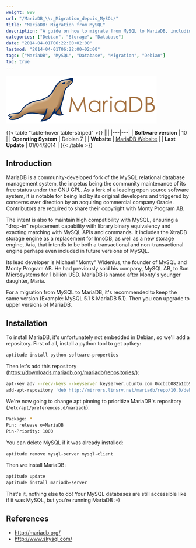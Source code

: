 ```yaml
---
weight: 999
url: "/MariaDB_\\:_Migration_depuis_MySQL/"
title: "MariaDB: Migration from MySQL"
description: "A guide on how to migrate from MySQL to MariaDB, including installation and configuration steps."
categories: ["Debian", "Storage", "Database"]
date: "2014-04-01T06:22:00+02:00"
lastmod: "2014-04-01T06:22:00+02:00"
tags: ["MariaDB", "MySQL", "Database", "Migration", "Debian"]
toc: true
---
```


![MariaDB](/images/mariadb-logo.png)

{{< table "table-hover table-striped" >}}
|||
|---|---|
| **Software version** | 10 |
| **Operating System** | Debian 7 |
| **Website** | [MariaDB Website](https://mariadb.org/) |
| **Last Update** | 01/04/2014 |
{{< /table >}}

## Introduction

MariaDB is a community-developed fork of the MySQL relational database management system, the impetus being the community maintenance of its free status under the GNU GPL. As a fork of a leading open source software system, it is notable for being led by its original developers and triggered by concerns over direction by an acquiring commercial company Oracle. Contributors are required to share their copyright with Monty Program AB.

The intent is also to maintain high compatibility with MySQL, ensuring a "drop-in" replacement capability with library binary equivalency and exacting matching with MySQL APIs and commands. It includes the XtraDB storage engine as a replacement for InnoDB, as well as a new storage engine, Aria, that intends to be both a transactional and non-transactional engine perhaps even included in future versions of MySQL.

Its lead developer is Michael "Monty" Widenius, the founder of MySQL and Monty Program AB. He had previously sold his company, MySQL AB, to Sun Microsystems for 1 billion USD. MariaDB is named after Monty's younger daughter, Maria.

For a migration from MySQL to MariaDB, it's recommended to keep the same version (Example: MySQL 5.1 & MariaDB 5.1). Then you can upgrade to upper versions of MariaDB.

## Installation

To install MariaDB, it's unfortunately not embedded in Debian, so we'll add a repository. First of all, install a python tool to get aptkey:

```bash
aptitude install python-software-properties
```

Then let's add this repository (https://downloads.mariadb.org/mariadb/repositories/):

```bash
apt-key adv --recv-keys --keyserver keyserver.ubuntu.com 0xcbcb082a1bb943db
add-apt-repository 'deb http://mirrors.linsrv.net/mariadb/repo/10.0/debian wheezy main'
```

We're now going to change apt pinning to prioritize MariaDB's repository (`/etc/apt/preferences.d/mariadb`):

```bash
Package: *
Pin: release o=MariaDB
Pin-Priority: 1000
```

You can delete MySQL if it was already installed:

```bash
aptitude remove mysql-server mysql-client
```

Then we install MariaDB:

```bash
aptitude update
aptitude install mariadb-server
```

That's it, nothing else to do! Your MySQL databases are still accessible like if it was MySQL, but you're running MariaDB :-)

## References

- http://mariadb.org/
- http://www.skysql.com/
